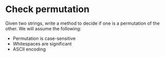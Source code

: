 # Check permutation

Given two strings, write a method to decide if one is a permutation of the other.
We will assume the following:
- Permutation is case-sensitive
- Whitespaces are significant
- ASCII encoding
